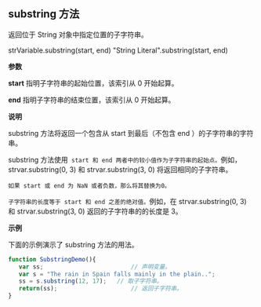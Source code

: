 ## substring 方法

返回位于 String 对象中指定位置的子字符串。

strVariable.substring(start, end)
"String Literal".substring(start, end)

**参数**

**start**
指明子字符串的起始位置，该索引从 0 开始起算。

**end**
指明子字符串的结束位置，该索引从 0 开始起算。

**说明**

substring 方法将返回一个包含从 start 到最后（不包含 end ）的子字符串的字符串。

substring 方法使用` start 和 end 两者中的较小值作为子字符串的起始点。`例如， strvar.substring(0, 3) 和 strvar.substring(3, 0) 将返回相同的子字符串。

`如果 start 或 end 为 NaN 或者负数，那么将其替换为0。`

`子字符串的长度等于 start 和 end 之差的绝对值。`例如，在 strvar.substring(0, 3) 和 strvar.substring(3, 0) 返回的子字符串的的长度是 3。

**示例**

下面的示例演示了 substring 方法的用法。
```javascript
function SubstringDemo(){
   var ss;                         // 声明变量。
   var s = "The rain in Spain falls mainly in the plain..";
   ss = s.substring(12, 17);   // 取子字符串。
   return(ss);                     // 返回子字符串。
}
```